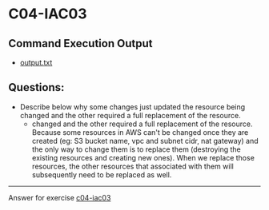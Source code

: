 # C04-IAC03

## Command Execution Output
- [output.txt](output.txt)

## Questions:
- Describe below why some changes just updated the resource being changed and the other required a full replacement of the resource.
    - changed and the other required a full replacement of the resource.
Because some resources in AWS can't be changed once they are created (eg: S3 bucket name, vpc and subnet cidr, nat gateway) and the only way to change them is to replace them (destroying the existing resources and creating new ones). When we replace those resources, the other resources that associated with them will subsequently need to be replaced as well.

***
Answer for exercise [c04-iac03](https://github.com/devopsacademyau/academy/blob/c41e824fb2a2c55e3a30b2371a87e3a7551b6741/classes/04class/exercises/c04-iac03/README.md)